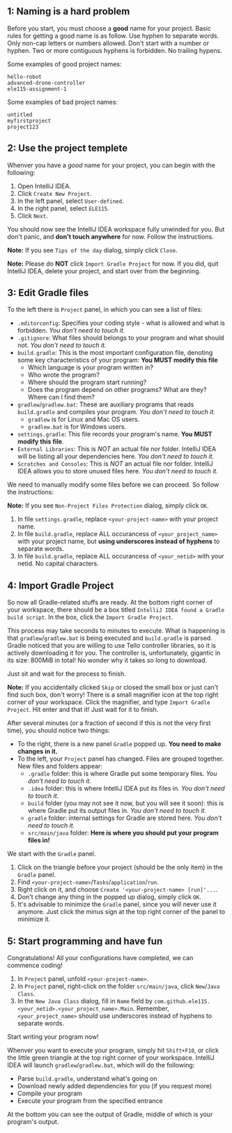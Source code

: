 ## 1: Naming is a hard problem

Before you start, you must choose a **good** name for your project.
Basic rules for getting a good name is as follow.
Use hyphen to separate words. Only non-cap letters or numbers allowed. Don't start with a number or hyphen.
Two or more contiguous hyphens is forbidden. No trailing hypens.

Some examples of good project names:
```
hello-robot
advanced-drone-controller
ele115-assignment-1
```

Some examples of bad project names:
```
untitled
myfirstproject
project123
```

## 2: Use the project templete

Whenver you have a *good* name for your project, you can begin with the following:

1. Open IntelliJ IDEA.
1. Click `Create New Project`.
1. In the left panel, select `User-defined`.
1. In the right panel, select `ELE115`.
1. Click `Next`.

You should now see the IntelliJ IDEA workspace fully unwinded for you.
But don't panic, and **don't touch anywhere** for now.
Follow the instructions.

**Note:** If you see `Tips of the day` dialog, simply click `Close`.

**Note:** Please do **NOT** click `Import Gradle Project` for now.
If you did, quit IntelliJ IDEA, delete your project, and start over from the beginning.

## 3: Edit Gradle files

To the left there is `Project` panel, in which you can see a list of files:

* `.editorconfig`: Specifies your coding style - what is allowed and what is forbidden. *You don't need to touch it.*
* `.gitignore`: What files should belongs to your program and what should not. *You don't need to touch it.*
* `build.gradle`: This is the most important configuration file, denoting some key characteristics of your program: **You MUST modify this file**
  * Which language is your program written in?
  * Who wrote the program?
  * Where should the program start running?
  * Does the program depend on other programs? What are they? Where can I find them?
* `gradlew`/`gradlew.bat`: These are auxiliary programs that reads `build.gradle` and compiles your program. *You don't need to touch it.*
  * `gradlew` is for Linux and Mac OS users.
  * `gradlew.bat` is for Windows users.
* `settings.gradle`: This file records your program's name. **You MUST modify this file**.
* `External Libraries`: This is *NOT* an actual file nor folder. IntelliJ IDEA will be listing all your dependencies here. *You don't need to touch it.*
* `Scratches and Consoles`: This is *NOT* an actual file nor folder. IntelliJ IDEA allows you to store unused files here. *You don't need to touch it.*

We need to manually modify some files before we can proceed.
So follow the instructions:

**Note:** If you see `Non-Project Files Protection` dialog, simply click `OK`.

1. In file `settings.gradle`, replace `<your-project-name>` with your project name.
1. In file `build.gradle`, replace ALL occurancess of `<your_project_name>` with your project name,
but **using underscores instead of hyphens** to separate words.
1. In file `build.gradle`, replace ALL occurancess of `<your_netid>` with your netid.
No capital characters.

## 4: Import Gradle Project

So now all Gradle-related stuffs are ready.
At the bottom right corner of your workspace, there should be a box titled `IntelliJ IDEA found a Gradle build script`.
In the box, click the `Import Gradle Project`.

This process may take seconds to minutes to execute.
What is happening is that `gradlew`/`gradlew.bat` is being executed and `build.gradle` is parsed.
Gradle noticed that you are willing to use Tello controller libraries,
so it is actively downloading it for you.
The controller is, unfortunately, gigantic in its size: 800MiB in total!
No wonder why it takes so long to download.

Just sit and wait for the process to finish.

**Note:** If you accidentally clicked `Skip` or closed the small box or just can't find such box, don't worry!
There is a small magnifier icon at the top right corner of your workspace.
Click the magnifier, and type `Import Gradle Project`.
Hit enter and that it! Just wait for it to finish.

After several minutes (or a fraction of second if this is not the very first time),
you should notice two things:

* To the right, there is a new panel `Gradle` popped up. **You need to make changes in it.**
* To the left, your `Project` panel has changed. Files are grouped together.
New files and folders appear:
  * `.gradle` folder: this is where Gradle put some temporary files. *You don't need to touch it.*
  * `.idea` folder: this is where IntelliJ IDEA put its files in. *You don't need to touch it.*
  * `build` folder (you may not see it now, but you will see it soon): this is where Gradle put its output files in. *You don't need to touch it.*
  * `gradle` folder: internal settings for Gradle are stored here. *You don't need to touch it.*
  * `src/main/java` folder: **Here is where you should put your program files in!**

We start with the `Gradle` panel.

1. Click on the triangle before your project (should be the only item) in the `Gradle` panel.
1. Find `<your-project-name>`/`Tasks`/`application`/`run`.
1. Right click on it, and choose `Create '<your-project-name> [run]'...`.
1. Don't change any thing in the popped up dialog, simply click `OK`.
1. It's advisable to minimize the `Gradle` panel, since you will never use it anymore.
Just click the minus sign at the top right corner of the panel to minimize it.

## 5: Start programming and have fun

Congratulations!
All your configurations have completed, we can commence coding!

1. In `Project` panel, unfold `<your-project-name>`.
1. In `Project` panel, right-click on the folder `src/main/java`, click `New`/`Java Class`.
1. In the `New Java Class` dialog, fill in `Name` field by `com.github.ele115.<your_netid>.<your_project_name>.Main`.
Remember, `<your_project_name>` should use underscores instead of hyphens to separate words.

Start writing your program now!

Whenver you want to execute your program,
simply hit `Shift+F10`,
or click the little green triangle at the top right corner of your workspace.
IntelliJ IDEA will launch `gradlew`/`gradlew.bat`, which will do the following:

* Parse `build.gradle`, understand what's going on
* Download newly added dependencies for you (if you request more)
* Compile your program
* Execute your program from the specified entrance

At the bottom you can see the output of Gradle, middle of which is your program's output.
